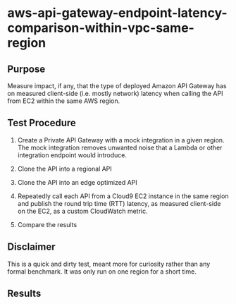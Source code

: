 # aws-api-gateway-endpoint-latency-comparison-within-vpc-same-region

## Purpose

Measure impact, if any, that the type of deployed Amazon API Gateway has on measured client-side (i.e. mostly network) latency when calling the API from EC2 within the same AWS region. 

## Test Procedure

1. Create a Private API Gateway with a mock integration in a given region. The mock integration removes unwanted noise that a Lambda or other integration endpoint would introduce. 

2. Clone the API into a regional API

3. Clone the API into an edge optimized API

4. Repeatedly call each API from a Cloud9 EC2 instance in the same region and publish the round trip time (RTT) latency, as measured client-side on the EC2, as a custom CloudWatch metric. 

5. Compare the results

## Disclaimer

This is a quick and dirty test, meant more for curiosity rather than any formal benchmark. It was only run on one region for a short time.  

## Results

<Pending>
